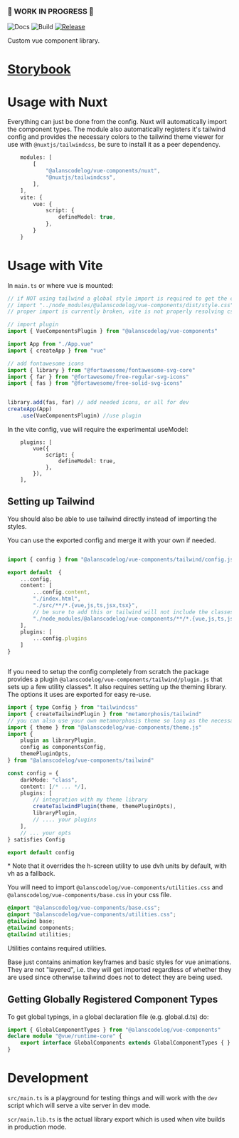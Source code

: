 ### 🚧 WORK IN PROGRESS 🚧
![Docs](https://github.com/alanscodelog/vue-components/workflows/Docs/badge.svg)
![Build](https://github.com/alanscodelog/vue-components/workflows/Build/badge.svg)
[![Release](https://github.com/alanscodelog/vue-components/workflows/Release/badge.svg)](https://www.npmjs.com/package/@alanscodelog/vue-components)

Custom vue component library.

# [Storybook](https://alanscodelog.github.io/vue-components/storybook)

# Usage with Nuxt

Everything can just be done from the config. Nuxt will automatically import the component types. The module also automatically registers it's tailwind config and provides the necessary colors to the tailwind theme viewer for use with `@nuxtjs/tailwindcss`, be sure to install it as a peer dependency.

```ts
	modules: [
		[
			"@alanscodelog/vue-components/nuxt",
			"@nuxtjs/tailwindcss",
		],
	],
	vite: {
		vue: {
			script: {
				defineModel: true,
			},
		}
	}

```

# Usage with Vite

In `main.ts` or where vue is mounted:

```ts
// if NOT using tailwind a global style import is required to get the component styles working
// import "../node_modules/@alanscodelog/vue-components/dist/style.css"
// proper import is currently broken, vite is not properly resolving css imports 

// import plugin
import { VueComponentsPlugin } from "@alanscodelog/vue-components"

import App from "./App.vue"
import { createApp } from "vue"

// add fontawesome icons
import { library } from "@fortawesome/fontawesome-svg-core"
import { far } from "@fortawesome/free-regular-svg-icons"
import { fas } from "@fortawesome/free-solid-svg-icons"


library.add(fas, far) // add needed icons, or all for dev
createApp(App)
	.use(VueComponentsPlugin) //use plugin

```
In the vite config, vue will require the experimental useModel:

```
	plugins: [
		vue({
			script: {
				defineModel: true,
			},
		}),
	],
```

## Setting up Tailwind

You should also be able to use tailwind directly instead of importing the styles.

You can use the exported config and merge it with your own if needed.

```ts

import { config } from "@alanscodelog/vue-components/tailwind/config.js"

export default  {
	...config,
	content: [
		...config.content,
		"./index.html",
		"./src/**/*.{vue,js,ts,jsx,tsx}",
		// be sure to add this or tailwind will not include the classes in the component library
		"./node_modules/@alanscodelog/vue-components/**/*.{vue,js,ts,jsx,tsx}",
	],
	plugins: [
		...config.plugins
	]
}



```

If you need to setup the config completely from scratch the package provides a plugin `@alanscodelog/vue-components/tailwind/plugin.js` that sets up a few utility classes\*. It also requires setting up the theming library. The options it uses are exported for easy re-use.

```ts
import { type Config } from "tailwindcss"
import { createTailwindPlugin } from "metamorphosis/tailwind"
// you can also use your own metamorphosis theme so long as the necessary colors are provided ( warning/ok/danger/accent, neutral is also used, but that is already provided by tailwind )
import { theme } from "@alanscodelog/vue-components/theme.js"
import {
	plugin as libraryPlugin,
	config as componentsConfig,
	themePluginOpts,
} from "@alanscodelog/vue-components/tailwind"

const config = {
	darkMode: "class",
	content: [/* ... */],
	plugins: [
		// integration with my theme library
		createTailwindPlugin(theme, themePluginOpts),
		libraryPlugin,
		// .... your plugins
	],
	// ... your opts
} satisfies Config

export default config

```

\* Note that it overrides the h-screen utility to use dvh units by default, with vh as a fallback.

You will need to import `@alanscodelog/vue-components/utilities.css` and `@alanscodelog/vue-components/base.css` in your css file. 

```css
@import "@alanscodelog/vue-components/base.css";
@import "@alanscodelog/vue-components/utilities.css";
@tailwind base;
@tailwind components;
@tailwind utilities;
```

Utilities contains required utilities.

Base just contains animation keyframes and basic styles for vue animations. They are not "layered", i.e. they will get imported regardless of whether they are used since otherwise tailwind does not to detect they are being used.


## Getting Globally Registered Component Types

To get global typings, in a global declaration file (e.g. global.d.ts) do:
```ts
import { GlobalComponentTypes } from "@alanscodelog/vue-components"
declare module "@vue/runtime-core" {
	export interface GlobalComponents extends GlobalComponentTypes { }
}
```


# Development

`src/main.ts` is a playground for testing things and will work with the `dev` script which will serve a vite server in dev mode.

`scr/main.lib.ts` is the actual library export which is used when vite builds in production mode.
